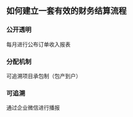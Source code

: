 


## 如何建立一套有效的财务结算流程

### 公开透明
每月进行公布订单收入报表

### 分配机制
可追溯项目承包制（包产到户）

### 可追溯
通过企业微信进行播报
<!--stackedit_data:
eyJoaXN0b3J5IjpbLTk0OTA2NTM5XX0=
-->